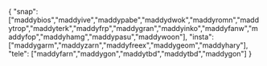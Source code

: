 { "snap": ["maddybios","maddyive","maddypabe","maddydwok","maddyromn","maddytrop","maddyterk","maddyfrp","maddygran","maddyinko","maddyfanw","maddyfop","maddyhamg","maddypasu","maddywoon"], "insta": ["maddygarm","maddyzarn","maddyfreex","maddygeom","maddyhary"], "tele": ["maddyfarn","maddygon","maddytbd","maddytbd","maddygon"] }
